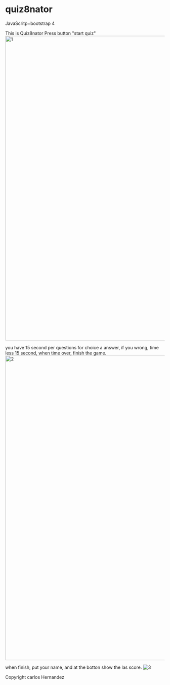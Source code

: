 # quiz8nator
JavaScritp+bootstrap 4

This is Quiz8nator
Press button "start quiz" 
<img width="961" alt="1" src="https://user-images.githubusercontent.com/56489980/71069260-93826100-2135-11ea-87ee-5753a207d165.png">

you have 15 second per questions for choice a answer, if you wrong, time less 15 second, when time over, finish the game.
<img width="961" alt="2" src="https://user-images.githubusercontent.com/56489980/71069498-19061100-2136-11ea-8aee-975839bb523f.png">

when finish, put your name, and at the botton show the las score.
![3](https://user-images.githubusercontent.com/56489980/71069612-55397180-2136-11ea-88b2-e174aacea76e.png)

Copyright carlos Hernandez






